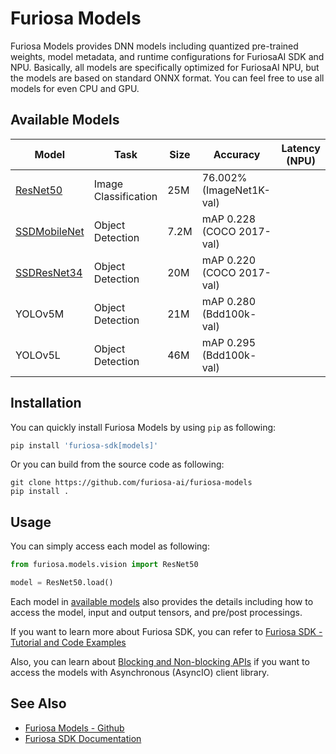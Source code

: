Furiosa Models
======================
Furiosa Models provides DNN models including quantized pre-trained weights, model metadata, and 
runtime configurations for FuriosaAI SDK and NPU. Basically, all models are specifically optimized for FuriosaAI NPU, 
but the models are based on standard ONNX format. You can feel free to use all models for even CPU and GPU.

## <a name="AvailableModels"></a>Available Models

| Model                                        | Task                 | Size | Accuracy                  | Latency (NPU) | Latency (CPU) |
| -------------------------------------------- | -------------------- | ---- | ------------------------- | ------------- | ------------- |
| [ResNet50](docs/models/resnet50_v1.5.md)     | Image Classification | 25M  | 76.002% (ImageNet1K-val)  |               |               |
| [SSDMobileNet](docs/models/ssd_mobilenet.md) | Object Detection     | 7.2M | mAP 0.228 (COCO 2017-val) |               |               |
| [SSDResNet34](docs/models/ssd_resnet34.md)   | Object Detection     | 20M  | mAP 0.220 (COCO 2017-val) |               |               |
| YOLOv5M                                      | Object Detection     | 21M  | mAP 0.280 (Bdd100k-val)   |               |               |
| YOLOv5L                                      | Object Detection     | 46M  | mAP 0.295 (Bdd100k-val)   |               |               |

## Installation
You can quickly install Furiosa Models by using `pip` as following:
```sh
pip install 'furiosa-sdk[models]'
```

Or you can build from the source code as following:

```
git clone https://github.com/furiosa-ai/furiosa-models
pip install .
```

## Usage
You can simply access each model as following:
```python
from furiosa.models.vision import ResNet50

model = ResNet50.load()
```

Each model in [available models](#AvailableModels) also provides the details 
including how to access the model, input and output tensors, and pre/post processings.

If you want to learn more about Furiosa SDK, you can refer to 
[Furiosa SDK - Tutorial and Code Examples](https://furiosa-ai.github.io/docs/latest/en/software/tutorials.html)

Also, you can learn about [Blocking and Non-blocking APIs](blocking_and_nonblocking_api.md) 
if you want to access the models with Asynchronous (AsyncIO) client library.

## See Also
* [Furiosa Models - Github](https://github.com/furiosa-ai/furiosa-models)
* [Furiosa SDK Documentation](https://furiosa-ai.github.io/docs/latest/en/)
